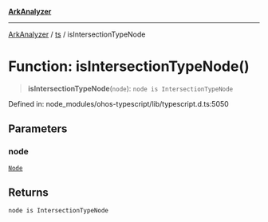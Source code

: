 [**ArkAnalyzer**](../../../../README.md)

***

[ArkAnalyzer](../../../../globals.md) / [ts](../README.md) / isIntersectionTypeNode

# Function: isIntersectionTypeNode()

> **isIntersectionTypeNode**(`node`): `node is IntersectionTypeNode`

Defined in: node\_modules/ohos-typescript/lib/typescript.d.ts:5050

## Parameters

### node

[`Node`](../interfaces/Node.md)

## Returns

`node is IntersectionTypeNode`
